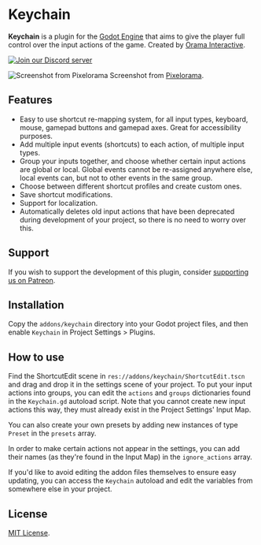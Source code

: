 # Keychain
**Keychain** is a plugin for the [Godot Engine](https://godotengine.org/) that aims to give the player full control over the input actions of the game. Created by [Orama Interactive](https://oramainteractive.com).

[![Join our Discord server](https://discord.com/api/guilds/645793202393186339/embed.png)](https://discord.gg/GTMtr8s)

![Screenshot from Pixelorama](https://user-images.githubusercontent.com/35376950/168581977-62a5c64d-0b64-428c-a738-528611c88898.png)
Screenshot from [Pixelorama](https://github.com/Orama-Interactive/Pixelorama).

## Features
- Easy to use shortcut re-mapping system, for all input types, keyboard, mouse, gamepad buttons and gamepad axes. Great for accessibility purposes.
- Add multiple input events (shortcuts) to each action, of multiple input types.
- Group your inputs together, and choose whether certain input actions are global or local. Global events cannot be re-assigned anywhere else, local events can, but not to other events in the same group.
- Choose between different shortcut profiles and create custom ones.
- Save shortcut modifications.
- Support for localization.
- Automatically deletes old input actions that have been deprecated during development of your project, so there is no need to worry over this.

## Support
If you wish to support the development of this plugin, consider [supporting us on Patreon](https://patreon.com/OramaInteractive).

## Installation
Copy the `addons/keychain` directory into your Godot project files, and then enable `Keychain` in Project Settings > Plugins.

## How to use
Find the ShortcutEdit scene in `res://addons/keychain/ShortcutEdit.tscn` and drag and drop it in the settings scene of your project. To put your input actions into groups, you can edit the `actions` and `groups` dictionaries found in the `Keychain.gd` autoload script. Note that you cannot create new input actions this way, they must already exist in the Project Settings' Input Map.

You can also create your own presets by adding new instances of type `Preset` in the `presets` array.

In order to make certain actions not appear in the settings, you can add their names (as they're found in the Input Map) in the `ignore_actions` array.

If you'd like to avoid editing the addon files themselves to ensure easy updating, you can access the `Keychain` autoload and edit the variables from somewhere else in your project.

## License
[MIT License](https://github.com/Orama-Interactive/GodotBetterInput/blob/main/LICENSE).
